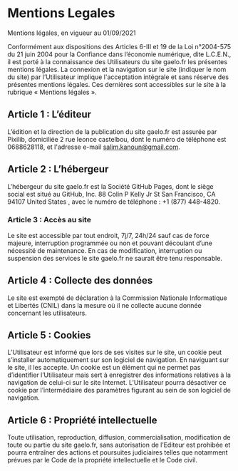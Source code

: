 # Mentions Legales

Mentions légales, en vigueur au 01/09/2021
 
Conformément aux dispositions des Articles 6-III et 19 de la Loi n°2004-575 du 21 juin 2004 pour la Confiance dans l’économie numérique, dite L.C.E.N., il est porté à la connaissance des Utilisateurs du site gaelo.fr les présentes mentions légales.
La connexion et la navigation sur le site (indiquer le nom du site) par l’Utilisateur implique l'acceptation intégrale et sans réserve des présentes mentions légales.
Ces dernières sont accessibles sur le site à la rubrique « Mentions légales ».

## Article 1 : L’éditeur

L’édition et la direction de la publication du site gaelo.fr est assurée par Pixilib, domiciliée 2 rue leonce castelbou, dont le numéro de téléphone est 0688628118, et l'adresse e-mail salim.kanoun@gmail.com.

## Article 2 : L’hébergeur

L'hébergeur du site gaelo.fr est la Société GitHub Pages, dont le siège social est situé au GitHub, Inc. 88 Colin P Kelly Jr St San Francisco, CA 94107 United States  , avec le numéro de téléphone : +1 (877) 448-4820.

### Article 3 : Accès au site

Le site est accessible par tout endroit, 7j/7, 24h/24 sauf cas de force majeure, interruption programmée ou non et pouvant découlant d’une nécessité de maintenance.
En cas de modification, interruption ou suspension des services le site gaelo.fr ne saurait être tenu responsable.

## Article 4 : Collecte des données

Le site est exempté de déclaration à la Commission Nationale Informatique et Libertés (CNIL) dans la mesure où il ne collecte aucune donnée concernant les utilisateurs.

## Article 5 : Cookies

L’Utilisateur est informé que lors de ses visites sur le site, un cookie peut s’installer automatiquement sur son logiciel de navigation.
En naviguant sur le site, il les accepte.
Un cookie est un élément qui ne permet pas d’identifier l’Utilisateur mais sert à enregistrer des informations relatives à la navigation de celui-ci sur le site Internet. L’Utilisateur pourra désactiver ce cookie par l’intermédiaire des paramètres figurant au sein de son logiciel de navigation.
 
## Article 6 : Propriété intellectuelle

Toute utilisation, reproduction, diffusion, commercialisation, modification de toute ou partie du site gaelo.fr, sans autorisation de l’Editeur est prohibée et pourra entraîner des actions et poursuites judiciaires telles que notamment prévues par le Code de la propriété intellectuelle et le Code civil.
